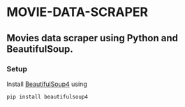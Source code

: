 # MOVIE-DATA-SCRAPER

## Movies data scraper using Python and BeautifulSoup.

### Setup
Install [BeautifulSoup4](https://pypi.org/project/beautifulsoup4/) using 

```
pip install beautifulsoup4
```



